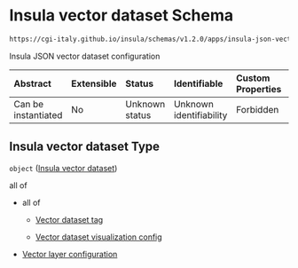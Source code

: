 # Insula vector dataset Schema

```txt
https://cgi-italy.github.io/insula/schemas/v1.2.0/apps/insula-json-vector-dataset.schema.json
```

Insula JSON vector dataset configuration

| Abstract            | Extensible | Status         | Identifiable            | Custom Properties | Additional Properties | Access Restrictions | Defined In                                                                                                           |
| :------------------ | :--------- | :------------- | :---------------------- | :---------------- | :-------------------- | :------------------ | :------------------------------------------------------------------------------------------------------------------- |
| Can be instantiated | No         | Unknown status | Unknown identifiability | Forbidden         | Allowed               | none                | [insula-json-vector-dataset.schema.json](schemas/apps/insula-json-vector-dataset.schema.json) |

## Insula vector dataset Type

`object` ([Insula vector dataset](insula-json-vector-dataset.md))

all of

* all of

  * [Vector dataset tag](platform-dataset-visualization-config-defs-vector-dataset-tag.md)

  * [Vector dataset visualization config](vector-dataset-visualization-config.md)

* [Vector layer configuration](insula-json-vector-dataset-allof-vector-layer-configuration.md)

